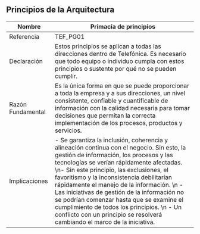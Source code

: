 

## Principios de la Arquitectura


**Nombre**|**Primacía de principios**
-----|-----
Referencia|TEF\_PG01
Declaración|Estos principios se aplican a todas las direcciones dentro de Telefónica. Es necesario que todo equipo o individuo cumpla con estos principios o sustente por qué no se pueden cumplir.
Razón Fundamental|Es la única forma en que se puede proporcionar a toda la empresa y a sus direcciones, un nivel consistente, confiable y cuantificable de información con la calidad necesaria para tomar decisiones que permitan la correcta implementación de los procesos, productos y servicios.
Implicaciones|- Se garantiza la inclusión, coherencia y alineación continua con el negocio. Sin esto, la gestión de información, los procesos y las tecnologías se verían rápidamente afectadas. \n- Sin este principio, las exclusiones, el favoritismo y la inconsistencia debilitarían rápidamente el manejo de la información. \n - Las iniciativas de gestión de la información no se podrían comenzar hasta que se examine el cumplimiento de todos los principios. \n - Un conflicto con un principio se resolverá cambiando el marco de la iniciativa.
